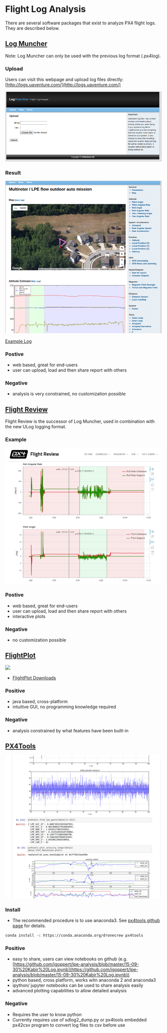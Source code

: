 # Flight Log Analysis

There are several software packages that exist to analyze PX4 flight logs. They are described below.

## [Log Muncher](http://logs.uaventure.com)

Note: Log Muncher can only be used with the previous log format (.px4log).

### Upload

Users can visit this webpage and upload log files directly: [http://logs.uaventure.com/](http://logs.uaventure.com/)

![](../../assets/flight_log_analysis/logmuncher.png)

### Result

![](../../assets/flight_log_analysis/log-muncher-result.png)

[Example Log](http://logs.uaventure.com/view/KwTFDaheRueMNmFRJQ3huH)

### Postive
* web based, great for end-users
* user can upload, load and then share report with others

### Negative
* analysis is very constrained, no customization possible


## [Flight Review](http://logs.px4.io)

Flight Review is the successor of Log Muncher, used in combination with the new
ULog logging format.

### Example
![](../../assets/flight_log_analysis/flight-review-example.png)

### Postive
* web based, great for end-users
* user can upload, load and then share report with others
* interactive plots

### Negative
* no customization possible


## [FlightPlot](https://github.com/PX4/FlightPlot)

![](https://pixhawk.org/_media/dev/flightplot-0.2.16-screenshot.png)

* [FlightPlot Downloads](https://s3.amazonaws.com/flightplot/releases/latest.html)

### Positive
* java based, cross-platform
* intuitive GUI, no programming knowledge required

### Negative
* analysis constrained by what features have been built-in

## [PX4Tools](https://github.com/dronecrew/px4tools)

![](../../assets/flight_log_analysis/px4tools.png)

### Install

* The recommended procedure is to use anaconda3. See [px4tools github page](https://github.com/dronecrew/px4tools) for details.

```bash
conda install -c https://conda.anaconda.org/dronecrew px4tools
```

### Positive
* easy to share, users can view notebooks on github (e.g. [https://github.com/jgoppert/lpe-analysis/blob/master/15-09-30%20Kabir%20Log.ipynb](https://github.com/jgoppert/lpe-analysis/blob/master/15-09-30%20Kabir%20Log.ipynb))
* python based, cross platform, works witn anaconda 2 and anaconda3
* ipython/ jupyter notebooks can be used to share analysis easily
* advanced plotting capabilities to allow detailed analysis

### Negative
* Requires the user to know python
* Currently requires use of sdlog2_dump.py or px4tools embedded px42csv program to convert log files to csv before use
